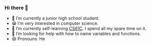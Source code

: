 ### Hi there 👋
- 🔭 I’m currently a junior high school student.
- 😁 I’m very interested in computer science.
- 🌱 I’m currently self-learning [CS61C](https://inst.eecs.berkeley.edu/~cs61c/su21/). I spend all my spare time on it.
- 🤔 I’m looking for help with how to name variables and functions.
- 😄 Pronouns: He
<!--
**unuing/unuing** is a ✨ _special_ ✨ repository because its `README.md` (this file) appears on your GitHub profile.

Here are some ideas to get you started:


- 🌱 I’m currently learning ...
- 👯 I’m looking to collaborate on ...
- 🤔 I’m looking for help with ...
- 💬 Ask me about ...
- 📫 How to reach me: ...
- 😄 Pronouns: ...
- ⚡ Fun fact: ...
-->
